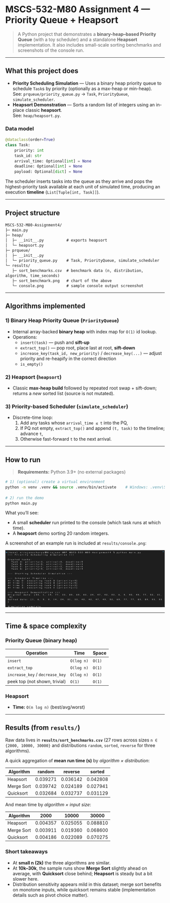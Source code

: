 # MSCS-532-M80 Assignment 4 — Priority Queue + Heapsort

> A Python project that demonstrates a **binary-heap–based Priority Queue** (with a toy scheduler) and a standalone **Heapsort** implementation. It also includes small-scale sorting benchmarks and screenshots of the console run.

---

## What this project does

- **Priority Scheduling Simulation** — Uses a binary heap priority queue to schedule `Task`s by priority (optionally as a max-heap or min-heap).  
  See: `prqueue/priority_queue.py` → `Task`, `PriorityQueue`, `simulate_scheduler`.
- **Heapsort Demonstration** — Sorts a random list of integers using an in-place classic **heapsort**.  
  See: `heap/heapsort.py`.

### Data model

```py
@dataclass(order=True)
class Task:
    priority: int
    task_id: str
    arrival_time: Optional[int] = None
    deadline: Optional[int] = None
    payload: Optional[dict] = None
```

The scheduler inserts tasks into the queue as they arrive and pops the highest-priority task available at each unit of simulated time, producing an execution **timeline** (`List[Tuple[int, Task]]`).

---

## Project structure

```
MSCS-532-M80-Assignment4/
├─ main.py
├─ heap/
│  ├─ __init__.py          # exports heapsort
│  └─ heapsort.py
├─ prqueue/
│  ├─ __init__.py
│  └─ priority_queue.py    # Task, PriorityQueue, simulate_scheduler
└─ results/
   ├─ sort_benchmarks.csv  # benchmark data (n, distribution, algorithm, time_seconds)
   ├─ sort_benchmark.png   # chart of the above
   └─ console.png          # sample console output screenshot
```

---

## Algorithms implemented

### 1) Binary Heap Priority Queue (`PriorityQueue`)

- Internal array-backed **binary heap** with index map for `O(1)` id lookup.
- Operations:
  - `insert(task)` — push and **sift-up**
  - `extract_top()` — pop root, place last at root, **sift-down**
  - `increase_key(task_id, new_priority)` / `decrease_key(...)` — adjust priority and re-heapify in the correct direction
  - `is_empty()`

### 2) Heapsort (`heapsort`)

- Classic **max-heap build** followed by repeated root swap + sift-down; returns a _new_ sorted list (source is not mutated).

### 3) Priority-based Scheduler (`simulate_scheduler`)

- Discrete-time loop:
  1. Add any tasks whose `arrival_time ≤ t` into the PQ,
  2. If PQ not empty, `extract_top()` and append `(t, task)` to the timeline; advance `t`,
  3. Otherwise fast-forward `t` to the next arrival.

---

## How to run

> **Requirements:** Python 3.9+ (no external packages)

```bash
# 1) (optional) create a virtual environment
python -m venv .venv && source .venv/bin/activate    # Windows: .venv\Scripts\activate

# 2) run the demo
python main.py
```

What you’ll see:

- A small **scheduler** run printed to the console (which task runs at which time).
- A **heapsort** demo sorting 20 random integers.

A screenshot of an example run is included at `results/console.png`:

![Console output](results/console.png)

---

## Time & space complexity

### Priority Queue (binary heap)

| Operation                       | Time       | Space  |
| ------------------------------- | ---------- | ------ |
| `insert`                        | `O(log n)` | `O(1)` |
| `extract_top`                   | `O(log n)` | `O(1)` |
| `increase_key` / `decrease_key` | `O(log n)` | `O(1)` |
| peek top (not shown, trivial)   | `O(1)`     | `O(1)` |

### Heapsort

- **Time:** `O(n log n)` (best/avg/worst)

---

## Results (from `results/`)

Raw data lives in **`results/sort_benchmarks.csv`** (27 rows across sizes `n ∈ {2000, 10000, 30000}` and distributions `random`, `sorted`, `reverse` for three algorithms).

A quick aggregation of **mean run time (s)** by _algorithm × distribution_:

| Algorithm  | random   | reverse  | sorted   |
| ---------- | -------- | -------- | -------- |
| Heapsort   | 0.039271 | 0.036142 | 0.042808 |
| Merge Sort | 0.039742 | 0.024189 | 0.027941 |
| Quicksort  | 0.032684 | 0.032737 | 0.031129 |

And mean time by _algorithm × input size_:

| Algorithm  | 2000     | 10000    | 30000    |
| ---------- | -------- | -------- | -------- |
| Heapsort   | 0.004357 | 0.025055 | 0.088810 |
| Merge Sort | 0.003911 | 0.019360 | 0.068600 |
| Quicksort  | 0.004186 | 0.022089 | 0.070275 |

### Short takeaways

- At **small n (2k)** the three algorithms are similar.
- At **10k–30k**, the sample runs show **Merge Sort** slightly ahead on average, with **Quicksort** close behind; **Heapsort** is steady but a bit slower here.
- Distribution sensitivity appears mild in this dataset; merge sort benefits on monotone inputs, while quicksort remains stable (implementation details such as pivot choice matter).
